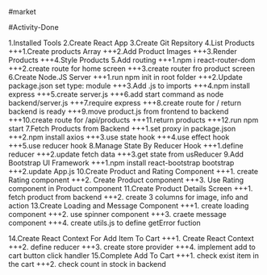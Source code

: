 #market

#Activity-Done

1.Installed Tools
2.Create React App
3.Create Git Repsitory
4.List Products
+++1.Create products Array
+++2.Add Product Images
+++3.Render Products
+++4.Style Products
5.Add routing
+++1.npm i react-router-dom
+++2.create route for home screen
+++3.create router fro product screen
6.Create Node.JS Server
+++1.run npm init in root folder
+++2.Update package.json set type: module
+++3.Add .js to imports
+++4.npm install express
+++5.create server.js
+++6.add start command as node backend/server.js
+++7.require express
+++8.create route for / return backend is ready
+++9.move product.js from frontend to backend
+++10.create route for /api/products
+++11.return products
+++12.run npm start
7.Fetch Products from Backend
+++1.set proxy in package.json
+++2.npm install axios
+++3.use state hook
+++4.use effect hook
+++5.use reducer hook
8.Manage State By Reducer Hook
+++1.define reducer
+++2.update fetch data
+++3.get state from usReducer
9.Add Bootstrap UI Framework
+++1.npm install react-bootstrap bootstrap
+++2.update App.js
10.Create Product and Rating Component
+++1. create Rating component
+++2. Create Product component
+++3. Use Rating component in Product component
11.Create Product Details Screen
+++1. fetch product from backend
+++2. create 3 columns for image, info and action
13.Create Loading and Message Component
+++1. create loading component
+++2. use spinner component
+++3. craete message component
+++4. create utils.js to define getError fuction

14.Create React Context For Add Item To Cart
+++1. Create React Context
+++2. define reducer
+++3. create store provider
+++4. implement add to cart button click handler
15.Complete Add To Cart
+++1. check exist item in the cart
+++2. check count in stock in backend
